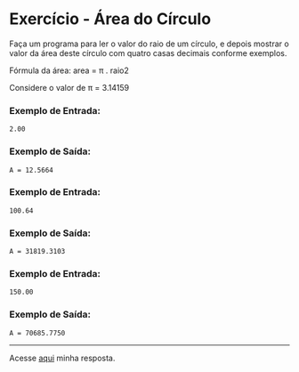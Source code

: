 # Exercício - Área do Círculo

Faça um programa para ler o valor do raio de um círculo, e depois mostrar o valor da área deste círculo com quatro casas decimais conforme exemplos.

Fórmula da área: area = π . raio2

Considere o valor de π = 3.14159

### Exemplo de Entrada:

```
2.00
```

### Exemplo de Saída:

```
A = 12.5664
```

### Exemplo de Entrada:

```
100.64
```

### Exemplo de Saída:

```
A = 31819.3103
```

### Exemplo de Entrada:

```
150.00
```

### Exemplo de Saída:

```
A = 70685.7750
```


---

Acesse [aqui](https://github.com/JonathanBarr0s/Udemy-CSharp/blob/main/00.%20Recapitula%C3%A7%C3%A3o%20de%20L%C3%B3gica%20de%20Programa%C3%A7%C3%A3o/00.%20Estrutura%20Sequencial/01.%20%C3%81rea%20do%20C%C3%ADrculo/AreaDoCirculo/AreaDoCirculo/Program.cs) minha resposta.
